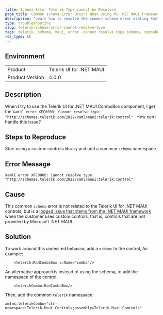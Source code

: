```yaml
---
title: Schema Error Telerik Type cannot be Resolved
page_title: Common schema Error Occurs When Using MS .NET MAUI Framework - .NET MAUI Knowledge Base
description: "Learn how to resolve the common schema error stating XamlC error XFC0000: Cannot resolve type schemas.telerik.com/2022/xaml/maui:telerik:control"
type: troubleshooting
slug: telerik-schema-error-cannot-resolve-type
tags: telerik, schema, maui, error, cannot resolve type schema, combobox, segmented control
res_type: kb
---
```


## Environment

<table>
	<tbody>
    <tr>
      <td>Product</td>
			<td>Telerik UI for .NET MAUI</td>
    </tr>
  	<tr>
  		<td>Product Version</td>
  		<td>4.0.0</td>
  	</tr>
	</tbody>
</table>


## Description

When I try to use the Telerik UI for .NET MAUI ComboBox component, I get the `XamlC error XFC0000: Cannot resolve type "http://schemas.telerik.com/2022/xaml/maui:telerik:control".` How can I handle this issue?

## Steps to Reproduce

Start using a custom controls library and add a common `schema` namespace.

## Error Message

`XamlC error XFC0000: Cannot resolve type "http://schemas.telerik.com/2022/xaml/maui:telerik:control".`

## Cause

This common `schema` error is not related to the Telerik UI for .NET MAUI controls, but is a [logged issue that stems from the .NET MAUI framework](https://github.com/dotnet/maui/issues/7503) when the customer uses custom controls, that is, controls that are not provided by Microsoft .NET MAUI.

## Solution

To work around this undesired behavior, add a `x:Name` to the control, for example:

```XAML
    <telerik:RadComboBox x:Name="combo"/>
```

An alternative approach is instead of using the schema, to add the namespace of the control:

```XAML
    <telerikCombo:RadComboBox/>
```

Then, add the common `telerik` namespace:

```XAML
xmlns:telerikCombo="clr-namespace:Telerik.Maui.Controls;assembly=Telerik.Maui.Controls"
```

